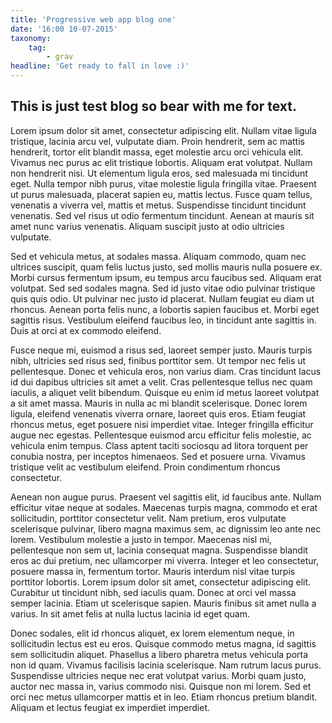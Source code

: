 ```yaml
---
title: 'Progressive web app blog one'
date: '16:00 10-07-2015'
taxonomy:
    tag:
        - grav
headline: 'Get ready to fall in love :)'
---
```


## This is just test blog so bear with me for text.

Lorem ipsum dolor sit amet, consectetur adipiscing elit. Nullam vitae ligula tristique, lacinia arcu vel, vulputate diam. Proin hendrerit, sem ac mattis hendrerit, tortor elit blandit massa, eget molestie arcu orci vehicula elit. Vivamus nec purus ac elit tristique lobortis. Aliquam erat volutpat. Nullam non hendrerit nisi. Ut elementum ligula eros, sed malesuada mi tincidunt eget. Nulla tempor nibh purus, vitae molestie ligula fringilla vitae. Praesent ut purus malesuada, placerat sapien eu, mattis lectus. Fusce quam tellus, venenatis a viverra vel, mattis et metus. Suspendisse tincidunt tincidunt venenatis. Sed vel risus ut odio fermentum tincidunt. Aenean at mauris sit amet nunc varius venenatis. Aliquam suscipit justo at odio ultricies vulputate.

Sed et vehicula metus, at sodales massa. Aliquam commodo, quam nec ultrices suscipit, quam felis luctus justo, sed mollis mauris nulla posuere ex. Morbi cursus fermentum ipsum, eu tempus arcu faucibus sed. Aliquam erat volutpat. Sed sed sodales magna. Sed id justo vitae odio pulvinar tristique quis quis odio. Ut pulvinar nec justo id placerat. Nullam feugiat eu diam ut rhoncus. Aenean porta felis nunc, a lobortis sapien faucibus et. Morbi eget sagittis risus. Vestibulum eleifend faucibus leo, in tincidunt ante sagittis in. Duis at orci at ex commodo eleifend.

Fusce neque mi, euismod a risus sed, laoreet semper justo. Mauris turpis nibh, ultricies sed risus sed, finibus porttitor sem. Ut tempor nec felis ut pellentesque. Donec et vehicula eros, non varius diam. Cras tincidunt lacus id dui dapibus ultricies sit amet a velit. Cras pellentesque tellus nec quam iaculis, a aliquet velit bibendum. Quisque eu enim id metus laoreet volutpat a sit amet massa. Mauris in nulla ac mi blandit scelerisque. Donec lorem ligula, eleifend venenatis viverra ornare, laoreet quis eros. Etiam feugiat rhoncus metus, eget posuere nisi imperdiet vitae. Integer fringilla efficitur augue nec egestas. Pellentesque euismod arcu efficitur felis molestie, ac vehicula enim tempus. Class aptent taciti sociosqu ad litora torquent per conubia nostra, per inceptos himenaeos. Sed et posuere urna. Vivamus tristique velit ac vestibulum eleifend. Proin condimentum rhoncus consectetur.

Aenean non augue purus. Praesent vel sagittis elit, id faucibus ante. Nullam efficitur vitae neque at sodales. Maecenas turpis magna, commodo et erat sollicitudin, porttitor consectetur velit. Nam pretium, eros vulputate scelerisque pulvinar, libero magna maximus sem, ac dignissim leo ante nec lorem. Vestibulum molestie a justo in tempor. Maecenas nisl mi, pellentesque non sem ut, lacinia consequat magna. Suspendisse blandit eros ac dui pretium, nec ullamcorper mi viverra. Integer et leo consectetur, posuere massa in, fermentum tortor. Mauris interdum nisl vitae turpis porttitor lobortis. Lorem ipsum dolor sit amet, consectetur adipiscing elit. Curabitur ut tincidunt nibh, sed iaculis quam. Donec at orci vel massa semper lacinia. Etiam ut scelerisque sapien. Mauris finibus sit amet nulla a varius. In sit amet felis at nulla luctus lacinia id eget quam.

Donec sodales, elit id rhoncus aliquet, ex lorem elementum neque, in sollicitudin lectus est eu eros. Quisque commodo metus magna, id sagittis sem sollicitudin aliquet. Phasellus a libero pharetra metus vehicula porta non id quam. Vivamus facilisis lacinia scelerisque. Nam rutrum lacus purus. Suspendisse ultricies neque nec erat volutpat varius. Morbi quam justo, auctor nec massa in, varius commodo nisi. Quisque non mi lorem. Sed et orci nec metus ullamcorper mattis et in leo. Etiam rhoncus pretium blandit. Aliquam et lectus feugiat ex imperdiet imperdiet.